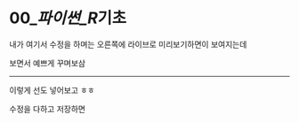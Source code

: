 # 00\_*파이썬\_R*기초

내가 여기서 수정을 하며는 오른쪽에 라이브로 미리보기하면이 보여지는데

보면서 예쁘게 꾸며보삼

---

이렇게 선도 넣어보고 ㅎㅎ

수정을 다하고 저장하면
